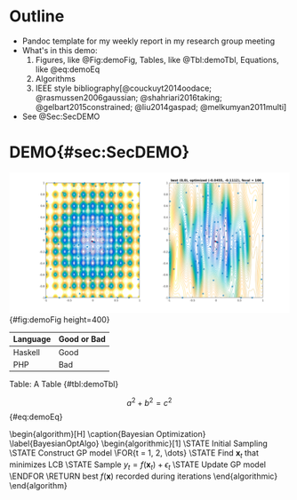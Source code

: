 # Outline

- Pandoc template for my weekly report in my research group meeting
- What's in this demo:
    1. Figures, like @Fig:demoFig, Tables, like @Tbl:demoTbl, Equations, like @eq:demoEq
    1. Algorithms
    1. IEEE style bibliography[@couckuyt2014oodace; @rasmussen2006gaussian;
       @shahriari2016taking; @gelbart2015constrained; @liu2014gaspad;
       @melkumyan2011multi]
- See @Sec:SecDEMO

# DEMO{#sec:SecDEMO}

![Ackley function and the model after optimization](./img/ackley2.png){#fig:demoFig height=400}

Language | Good or Bad
---------|------------
Haskell  | Good
PHP      | Bad

Table: A Table {#tbl:demoTbl}

$$
a^2 + b^2 = c^2
$${#eq:demoEq}

\begin{algorithm}[H]
\caption{Bayesian Optimization}
\label{BayesianOptAlgo}
\begin{algorithmic}[1]
\STATE Initial Sampling
\STATE Construct GP model
\FOR{t = 1, 2, \dots}
\STATE Find $\bm{x}_t$ that minimizes LCB
\STATE Sample $y_t = f(\bm{x}_t) + \epsilon_t$
\STATE Update GP model
\ENDFOR
\RETURN best $f(\bm{x})$ recorded during iterations
\end{algorithmic}
\end{algorithm}
